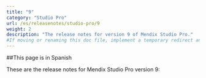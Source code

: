 ```yaml
---
title: "9"
category: "Studio Pro"
url: /es/releasenotes/studio-pro/9
weight: 2
description: "The release notes for version 9 of Mendix Studio Pro."
#If moving or renaming this doc file, implement a temporary redirect and let the respective team know they should update the URL in the product. See Mapping to Products for more details.
---
```


##This page is in Spanish 

These are the release notes for Mendix Studio Pro version 9:


